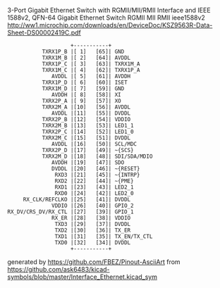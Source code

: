 3-Port Gigabit Ethernet Switch with RGMII/MII/RMII Interface and IEEE 1588v2, QFN-64
Gigabit Ethernet Switch RGMII MII RMII ieee1588v2
http://ww1.microchip.com/downloads/en/DeviceDoc/KSZ9563R-Data-Sheet-DS00002419C.pdf


	                    +-----------+
	           TXRX1P_B |[ 1]   [65]| GND
	           TXRX1M_B |[ 2]   [64]| AVDDL
	           TXRX1P_C |[ 3]   [63]| TXRX1M_A
	           TXRX1M_C |[ 4]   [62]| TXRX1P_A
	              AVDDL |[ 5]   [61]| AVDDH
	           TXRX1P_D |[ 6]   [60]| ISET
	           TXRX1M_D |[ 7]   [59]| GND
	              AVDDH |[ 8]   [58]| XI
	           TXRX2P_A |[ 9]   [57]| XO
	           TXRX2M_A |[10]   [56]| AVDDL
	              AVDDL |[11]   [55]| DVDDL
	           TXRX2P_B |[12]   [54]| VDDIO
	           TXRX2M_B |[13]   [53]| LED1_1
	           TXRX2P_C |[14]   [52]| LED1_0
	           TXRX2M_C |[15]   [51]| DVDDL
	              AVDDL |[16]   [50]| SCL/MDC
	           TXRX2P_D |[17]   [49]| ~{SCS}
	           TXRX2M_D |[18]   [48]| SDI/SDA/MDIO
	              AVDDH |[19]   [47]| SDO
	              DVDDL |[20]   [46]| ~{RESET}
	               RXD3 |[21]   [45]| ~{INTRP}
	               RXD2 |[22]   [44]| ~{PME}
	               RXD1 |[23]   [43]| LED2_1
	               RXD0 |[24]   [42]| LED2_0
	     RX_CLK/REFCLKO |[25]   [41]| DVDDL
	              VDDIO |[26]   [40]| GPIO_2
	RX_DV/CRS_DV/RX_CTL |[27]   [39]| GPIO_1
	              RX_ER |[28]   [38]| VDDIO
	               TXD3 |[29]   [37]| DVDDL
	               TXD2 |[30]   [36]| TX_ER
	               TXD1 |[31]   [35]| TX_EN/TX_CTL
	               TXD0 |[32]   [34]| DVDDL
	                    +-----------+


generated by https://github.com/FBEZ/Pinout-AsciiArt from https://github.com/ask6483/kicad-symbols/blob/master/Interface_Ethernet.kicad_sym